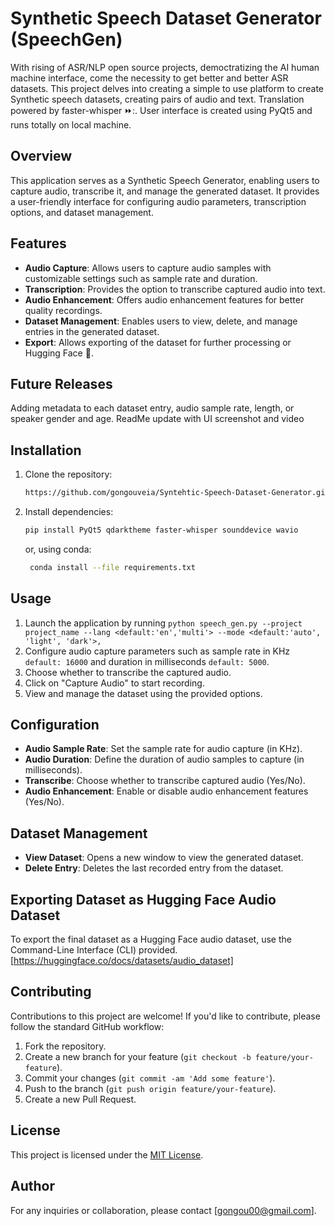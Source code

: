 # Synthetic Speech Dataset Generator (SpeechGen)

With rising of ASR/NLP open source projects, democtratizing the AI human machine interface, come the necessity to get better and better ASR datasets. This project delves into creating a simple to use platform to create Synthetic speech datasets, creating pairs of audio and text. Translation powered by faster-whisper ⏩:. 
User interface is created using PyQt5 and runs totally on local machine.


## Overview
This application serves as a Synthetic Speech Generator, enabling users to capture audio, transcribe it, and manage the generated dataset. It provides a user-friendly interface for configuring audio parameters, transcription options, and dataset management.

## Features
- **Audio Capture**: Allows users to capture audio samples with customizable settings such as sample rate and duration.
- **Transcription**: Provides the option to transcribe captured audio into text.
- **Audio Enhancement**: Offers audio enhancement features for better quality recordings.
- **Dataset Management**: Enables users to view, delete, and manage entries in the generated dataset.
- **Export**: Allows exporting of the dataset for further processing or Hugging Face :hugs:.

## Future Releases
Adding metadata to each dataset entry, audio sample rate, length, or speaker gender and age.
ReadMe update with UI screenshot and video

## Installation
1. Clone the repository:
    ```bash
    https://github.com/gongouveia/Syntehtic-Speech-Dataset-Generator.git
    ```
2. Install dependencies:
    ```bash
    pip install PyQt5 qdarktheme faster-whisper sounddevice wavio
    ```
     or, using conda:
    ```bash
     conda install --file requirements.txt
     ```

## Usage
1. Launch the application by running `python speech_gen.py --project project_name --lang <default:'en','multi'> --mode <default:'auto', 'light', 'dark'>,  `
2. Configure audio capture parameters such as sample rate in KHz `default: 16000` and duration in milliseconds `default: 5000`.
3. Choose whether to transcribe the captured audio.
4. Click on "Capture Audio" to start recording.
5. View and manage the dataset using the provided options.

## Configuration
- **Audio Sample Rate**: Set the sample rate for audio capture (in KHz).
- **Audio Duration**: Define the duration of audio samples to capture (in milliseconds).
- **Transcribe**: Choose whether to transcribe captured audio (Yes/No).
- **Audio Enhancement**: Enable or disable audio enhancement features (Yes/No).

## Dataset Management
- **View Dataset**: Opens a new window to view the generated dataset.
- **Delete Entry**: Deletes the last recorded entry from the dataset.


## Exporting Dataset as Hugging Face Audio Dataset
To export the final dataset as a Hugging Face audio dataset, use the Command-Line Interface (CLI) provided.
[https://huggingface.co/docs/datasets/audio_dataset]


## Contributing
Contributions to this project are welcome! If you'd like to contribute, please follow the standard GitHub workflow:
1. Fork the repository.
2. Create a new branch for your feature (`git checkout -b feature/your-feature`).
3. Commit your changes (`git commit -am 'Add some feature'`).
4. Push to the branch (`git push origin feature/your-feature`).
5. Create a new Pull Request.


## License
This project is licensed under the [MIT License](LICENSE).

## Author

For any inquiries or collaboration, please contact [gongou00@gmail.com].
